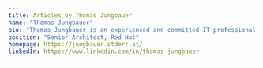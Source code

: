 ```yaml
---
title: Articles by Thomas Jungbauer
name: "Thomas Jungbauer"
bio: "Thomas Jungbauer is an experienced and committed IT professional specialized in designing architecture and cloud solutions. Excellent problem solving and communication skills. Accustomed in learning new topics and self-learning. He recently focused on OpenShift/Kubernetes and Ansible Automation."
position: "Senior Architect, Red Hat"
homepage: https://jungbauer.stderr.at/
linkedIn: https://www.linkedin.com/in/thomas-jungbauer
---
```

